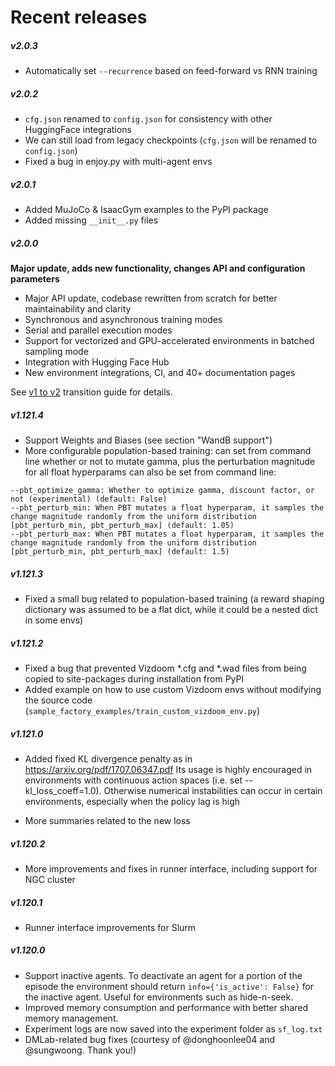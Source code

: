 # Recent releases

##### v2.0.3

* Automatically set `--recurrence` based on feed-forward vs RNN training

##### v2.0.2

* `cfg.json` renamed to `config.json` for consistency with other HuggingFace integrations
* We can still load from legacy checkpoints (`cfg.json` will be renamed to `config.json`)
* Fixed a bug in enjoy.py with multi-agent envs

##### v2.0.1

* Added MuJoCo & IsaacGym examples to the PyPI package
* Added missing `__init__.py` files

##### v2.0.0

**Major update, adds new functionality, changes API and configuration parameters**

* Major API update, codebase rewritten from scratch for better maintainability and clarity
* Synchronous and asynchronous training modes
* Serial and parallel execution modes
* Support for vectorized and GPU-accelerated environments in batched sampling mode
* Integration with Hugging Face Hub
* New environment integrations, CI, and 40+ documentation pages

See [v1 to v2](../08-miscellaneous/v1-to-v2.md) transition guide for details.

##### v1.121.4
* Support Weights and Biases (see section "WandB support")
* More configurable population-based training: 
can set from command line whether or not to mutate gamma, plus the perturbation magnitude for all float hyperparams can also be set from command line:
```
--pbt_optimize_gamma: Whether to optimize gamma, discount factor, or not (experimental) (default: False)
--pbt_perturb_min: When PBT mutates a float hyperparam, it samples the change magnitude randomly from the uniform distribution [pbt_perturb_min, pbt_perturb_max] (default: 1.05)
--pbt_perturb_max: When PBT mutates a float hyperparam, it samples the change magnitude randomly from the uniform distribution [pbt_perturb_min, pbt_perturb_max] (default: 1.5)
```

##### v1.121.3
* Fixed a small bug related to population-based training (a reward shaping dictionary was assumed to be a flat dict,
while it could be a nested dict in some envs)

##### v1.121.2
* Fixed a bug that prevented Vizdoom *.cfg and *.wad files from being copied to site-packages during installation from PyPI
* Added example on how to use custom Vizdoom envs without modifying the source code (`sample_factory_examples/train_custom_vizdoom_env.py`)

##### v1.121.0
* Added fixed KL divergence penalty as in https://arxiv.org/pdf/1707.06347.pdf 
Its usage is highly encouraged in environments with continuous action spaces (i.e. set --kl_loss_coeff=1.0).
Otherwise numerical instabilities can occur in certain environments, especially when the policy lag is high

* More summaries related to the new loss

##### v1.120.2
* More improvements and fixes in runner interface, including support for NGC cluster

##### v1.120.1
* Runner interface improvements for Slurm

##### v1.120.0
* Support inactive agents. To deactivate an agent for a portion of the episode the environment should return `info={'is_active': False}` for the inactive agent. Useful for environments such as hide-n-seek.
* Improved memory consumption and performance with better shared memory management.
* Experiment logs are now saved into the experiment folder as `sf_log.txt`
* DMLab-related bug fixes (courtesy of @donghoonlee04 and @sungwoong. Thank you!)
